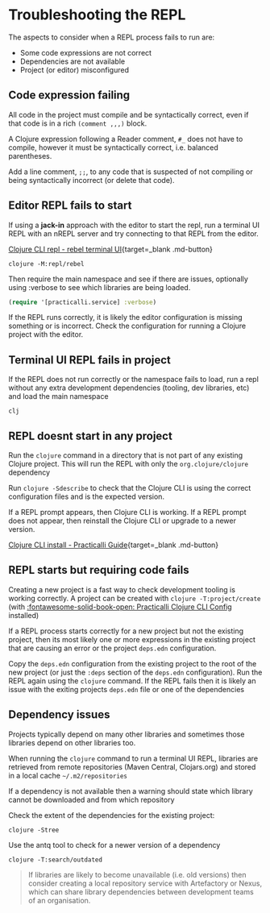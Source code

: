 # Troubleshooting the REPL

The aspects to consider when a REPL process fails to run are:

* Some code expressions are not correct
* Dependencies are not available
* Project (or editor) misconfigured

## Code expression failing

All code in the project must compile and be syntactically correct, even if that code is in a rich `(comment ,,,)` block.

A Clojure expression following a Reader comment, `#_` does not have to compile, however it must be syntactically correct, i.e. balanced parentheses.

Add a line comment, `;;`, to any code that is suspected of not compiling or being syntactically incorrect (or delete that code).

## Editor REPL fails to start

If using a **jack-in** approach with the editor to start the repl, run a terminal UI REPL with an nREPL server and try connecting to that REPL from the editor.

[Clojure CLI repl - rebel terminal UI](/clojure/clojure-cli/repl/coding/){target=_blank .md-button}

```shell
clojure -M:repl/rebel
```

Then require the main namespace and see if there are issues, optionally using :verbose to see which libraries are being loaded.

```clojure
(require '[practicalli.service] :verbose)
```

If the REPL runs correctly, it is likely the editor configuration is missing something or is incorrect.  Check the configuration for running a Clojure project with the editor.

## Terminal UI REPL fails in project

If the REPL does not run correctly or the namespace fails to load, run a repl without any extra development dependencies (tooling, dev libraries, etc) and load the main namespace

```shell
clj
```

## REPL doesnt start in any project

Run the `clojure` command in a directory that is not part of any existing Clojure project.  This will run the REPL with only the `org.clojure/clojure` dependency

Run `clojure -Sdescribe` to check that the Clojure CLI is using the correct configuration files and is the expected version.

If a REPL prompt appears, then Clojure CLI is working.  If a REPL prompt does not appear, then reinstall the Clojure CLI or upgrade to a newer version.

[Clojure CLI install - Practicalli Guide](/clojure/install/clojure-cli.md){target=_blank .md-button}

## REPL starts but requiring code fails

Creating a new project is a fast way to check development tooling is working correctly.  A project can be created with `clojure -T:project/create` (with [:fontawesome-solid-book-open: Practicalli Clojure CLI Config](/clojure/install/clojure-cli/) installed)

If a REPL process starts correctly for a new project but not the existing project, then its most likely one or more expressions in the existing project that are causing an error or the project `deps.edn` configuration.

Copy the `deps.edn` configuration from the existing project to the root of the new project (or just the `:deps` section of the `deps.edn` configuration).  Run the REPL again using the `clojure` command.  If the REPL fails then it is likely an issue with the exiting projects `deps.edn` file or one of the dependencies

## Dependency issues

Projects typically depend on many other libraries and sometimes those libraries depend on other libraries too.

When running the `clojure` command to run a terminal UI REPL, libraries are retrieved from remote repositories (Maven Central, Clojars.org) and stored in a local cache `~/.m2/repositories`

If a dependency is not available then a warning should state which library cannot be downloaded and from which repository

Check the extent of the dependencies for the existing project:

```shell
clojure -Stree
```

Use the antq tool to check for a newer version of a dependency

```shell
clojure -T:search/outdated
```

> If libraries are likely to become unavailable (i.e. old versions) then consider creating a local repository service with Artefactory or Nexus, which can share library dependencies between development teams of an organisation.
